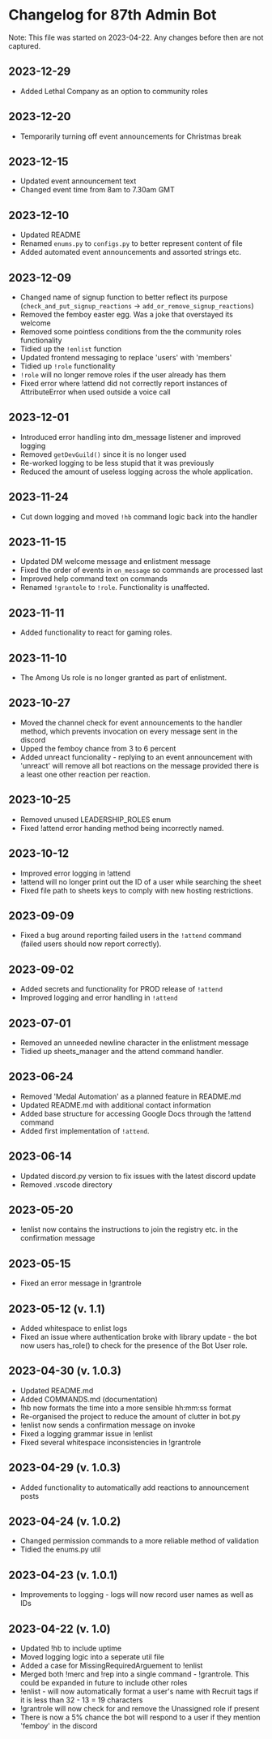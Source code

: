 # Changelog for 87th Admin Bot
Note: This file was started on 2023-04-22. Any changes before then are not captured.

## 2023-12-29
- Added Lethal Company as an option to community roles

## 2023-12-20
- Temporarily turning off event announcements for Christmas break

## 2023-12-15
- Updated event announcement text
- Changed event time from 8am to 7.30am GMT

## 2023-12-10
- Updated README
- Renamed `enums.py` to `configs.py` to better represent content of file
- Added automated event announcements and assorted strings etc.

## 2023-12-09
- Changed name of signup function to better reflect its purpose (`check_and_put_signup_reactions` -> `add_or_remove_signup_reactions`)
- Removed the femboy easter egg. Was a joke that overstayed its welcome
- Removed some pointless conditions from the the community roles functionality
- Tidied up the `!enlist` function
- Updated frontend messaging to replace 'users' with 'members'
- Tidied up `!role` functionality
- `!role` will no longer remove roles if the user already has them
- Fixed error where !attend did not correctly report instances of AttributeError when used outside a voice call

## 2023-12-01
- Introduced error handling into dm_message listener and improved logging
- Removed `getDevGuild()` since it is no longer used
- Re-worked logging to be less stupid that it was previously
- Reduced the amount of useless logging across the whole application.

## 2023-11-24
- Cut down logging and moved `!hb` command logic back into the handler

## 2023-11-15
- Updated DM welcome message and enlistment message 
- Fixed the order of events in `on_message` so commands are processed last
- Improved help command text on commands
- Renamed `!grantole` to `!role`. Functionality is unaffected.

## 2023-11-11
- Added functionality to react for gaming roles.

## 2023-11-10
- The Among Us role is no longer granted as part of enlistment.

## 2023-10-27
- Moved the channel check for event announcements to the handler method, which prevents invocation on every message sent in the discord
- Upped the femboy chance from 3 to 6 percent
- Added unreact funcionality - replying to an event announcement with 'unreact' will remove all bot reactions on the message provided there is a least one other reaction per reaction.

## 2023-10-25
- Removed unused LEADERSHIP_ROLES enum
- Fixed !attend error handing method being incorrectly named.

## 2023-10-12
- Improved error logging in !attend
- !attend will no longer print out the ID of a user while searching the sheet
- Fixed file path to sheets keys to comply with new hosting restrictions.

## 2023-09-09
- Fixed a bug around reporting failed users in the `!attend` command (failed users should now report correctly).

## 2023-09-02
- Added secrets and functionality for PROD release of `!attend`
- Improved logging and error handling in `!attend`

## 2023-07-01
- Removed an unneeded newline character in the enlistment message
- Tidied up sheets_manager and the attend command handler.

## 2023-06-24
- Removed 'Medal Automation' as a planned feature in README.md
- Updated README.md with additional contact information
- Added base structure for accessing Google Docs through the !attend command
- Added first implementation of `!attend`.

## 2023-06-14
- Updated discord.py version to fix issues with the latest discord update
- Removed .vscode directory

## 2023-05-20
- !enlist now contains the instructions to join the registry etc. in the confirmation message

## 2023-05-15
- Fixed an error message in !grantrole

## 2023-05-12 (v. 1.1)
- Added whitespace to enlist logs
- Fixed an issue where authentication broke with library update - the bot now users has_role() to check for the presence of the Bot User role.

## 2023-04-30 (v. 1.0.3)
- Updated README.md
- Added COMMANDS.md (documentation)
- !hb now formats the time into a more sensible hh:mm:ss format
- Re-organised the project to reduce the amount of clutter in bot.py
- !enlist now sends a confirmation message on invoke
- Fixed a logging grammar issue in !enlist
- Fixed several whitespace inconsistencies in !grantrole

## 2023-04-29 (v. 1.0.3)
- Added functionality to automatically add reactions to announcement posts

## 2023-04-24 (v. 1.0.2)
- Changed permission commands to a more reliable method of validation
- Tidied the enums.py util

## 2023-04-23 (v. 1.0.1)
- Improvements to logging - logs will now record user names as well as IDs

## 2023-04-22 (v. 1.0)
- Updated !hb to include uptime
- Moved logging logic into a seperate util file
- Added a case for MissingRequiredArguement to !enlist
- Merged both !merc and !rep into a single command - !grantrole. This could be expanded in future to include other roles
- !enlist - will now automatically format a user's name with Recruit tags if it is less than 32 - 13 = 19 characters
- !grantrole will now check for and remove the Unassigned role if present
- There is now a 5% chance the bot will respond to a user if they mention 'femboy' in the discord